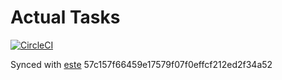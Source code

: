 # Actual Tasks

[![CircleCI](https://circleci.com/gh/steida/actualtasks/tree/master.svg?style=svg)](https://circleci.com/gh/steida/actualtasks/tree/master)

Synced with [este](https://github.com/este/este) 57c157f66459e17579f07f0effcf212ed2f34a52
